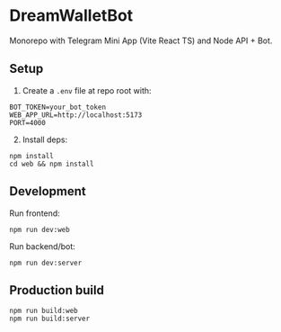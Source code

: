 # DreamWalletBot

Monorepo with Telegram Mini App (Vite React TS) and Node API + Bot.

## Setup

1. Create a `.env` file at repo root with:

```
BOT_TOKEN=your_bot_token
WEB_APP_URL=http://localhost:5173
PORT=4000
```

2. Install deps:

```
npm install
cd web && npm install
```

## Development

Run frontend:

```
npm run dev:web
```

Run backend/bot:

```
npm run dev:server
```

## Production build

```
npm run build:web
npm run build:server
```


